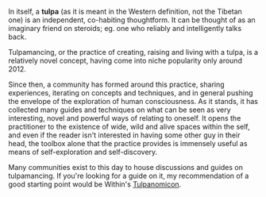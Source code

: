In itself, a **tulpa** (as it is meant in the Western definition, not the Tibetan one) is an independent, co-habiting thoughtform. It can be thought of as an imaginary friend on steroids; eg. one who reliably and intelligently talks back.

Tulpamancing, or the practice of creating, raising and living with a tulpa, is a relatively novel concept, having come into niche popularity only around 2012.

Since then, a community has formed around this practice, sharing experiences, iterating on concepts and techniques, and in general pushing the envelope of the exploration of human consciousness. As it stands, it has collected many guides and techniques on what can be seen as very interesting, novel and powerful ways of relating to oneself. It opens the practitioner to the existence of wide, wild and alive spaces within the self, and even if the reader isn't interested in having some other guy in their head, the toolbox alone that the practice provides is immensely useful as means of self-exploration and self-discovery.

Many communities exist to this day to house discussions and guides on tulpamancing. If you're looking for a guide on it, my recommendation of a good starting point would be Within's [Tulpanomicon](//tulpanomicon.guide/).
